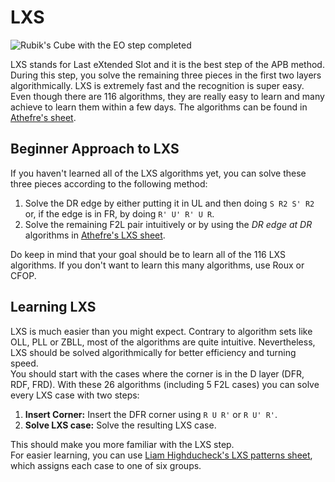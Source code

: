 # LXS
<image class="right" alt="Rubik's Cube with the EO step completed" src="/images/tutorial/lxs/lxs.png">

LXS stands for Last eXtended Slot and it is the best step of the APB method. During this step, you solve the remaining three pieces in the first two layers algorithmically. LXS is extremely fast and the recognition is super easy. Even though there are 116 algorithms, they are really easy to learn and many achieve to learn them within a few days. The algorithms can be found in [Athefre's sheet](https://docs.google.com/spreadsheets/d/1P2DB0SyA1BrezYJ_g7RJ7_l32Ilxq7lLtr53zlG_TUU/).

## Beginner Approach to LXS
If you haven't learned all of the LXS algorithms yet, you can solve these three pieces according to the following method:
1. Solve the DR edge by either putting it in UL and then doing `S R2 S' R2` or, if the edge is in FR, by doing `R' U' R' U R`.
2. Solve the remaining F2L pair intuitively or by using the *DR edge at DR* algorithms in [Athefre's LXS sheet](https://docs.google.com/spreadsheets/d/1P2DB0SyA1BrezYJ_g7RJ7_l32Ilxq7lLtr53zlG_TUU/).

Do keep in mind that your goal should be to learn all of the 116 LXS algorithms. If you don't want to learn this many algorithms, use Roux or CFOP.

## Learning LXS
LXS is much easier than you might expect. Contrary to algorithm sets like OLL, PLL or ZBLL, most of the algorithms are quite intuitive. Nevertheless, LXS should be solved algorithmically for better efficiency and turning speed.<br>
You should start with the cases where the corner is in the D layer (DFR, RDF, FRD). With these 26 algorithms (including 5 F2L cases) you can solve every LXS case with two steps:
1. **Insert Corner:** Insert the DFR corner using `R U R'` or `R U' R'`.
2. **Solve LXS case:** Solve the resulting LXS case.

This should make you more familiar with the LXS step.<br>
For easier learning, you can use [Liam Highducheck's LXS patterns sheet](https://docs.google.com/spreadsheets/d/1ACKQXpMK0b8RWGoN9wMDbnF-W-S4mMdeJH5IcjeEyf8/), which assigns each case to one of six groups.